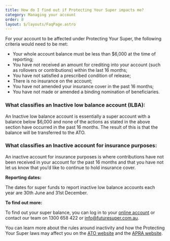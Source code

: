 ```yaml
---
title: How do I find out if Protecting Your Super impacts me?
category: Managing your account
order: 8
layout: $/layouts/FaqPage.astro
---
```

For your account to be affected under Protecting Your Super, the following criteria would need to be met: 

* Your whole account balance must be less than $6,000 at the time of reporting;
* You have not received an amount for crediting into your account (such as rollovers or contributions) within the last 16 months; 
* You have not satisfied a prescribed condition of release; 
* There is no insurance on the account; 
* You have not amended your insurance cover in the past 16 months; 
* You have not made or amended a binding nomination of beneficiaries.

### **What classifies an Inactive low balance account (ILBA):**

An Inactive low balance account is essentially a super account with a balance below $6,000 and none of the actions as stated in the above section have occurred in the past 16 months. The result of this is that the balance will be transferred to the ATO. 

### What classifies an Inactive account for insurance purposes:

 An inactive account for insurance purposes is where contributions have not been received in your account for the past 16 months and that you have not let us know that you’d like to continue to hold insurance cover. 

**Reporting dates:**

The dates for super funds to report inactive low balance accounts each year are 30th June and 31st December.

**To find out more:**

To find out your super balance, you can log in to your [online account](https://my.futuresuper.com.au/) or contact our team on 1300 658 422 or info@futuresuper.com.au.

You can learn more about the rules around inactivity and how the Protecting Your Super laws may affect you on the [ATO website](https://www.ato.gov.au/individuals/Super/In-detail/Growing-your-super/Inactive-low-balance-super-accounts/) and the [APRA website](https://www.apra.gov.au/protecting-your-super-package-frequently-asked-questions).